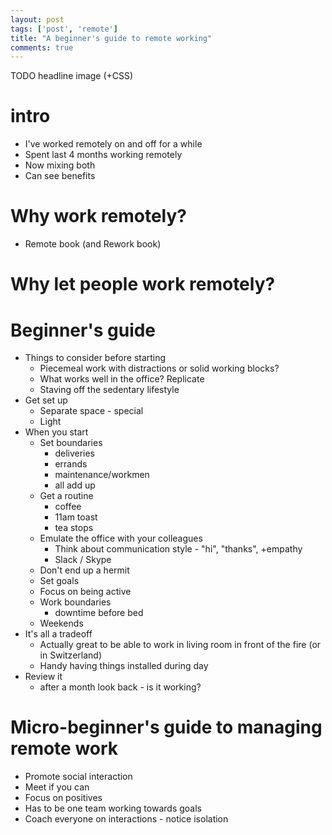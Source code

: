 ```yaml
---
layout: post
tags: ['post', 'remote']
title: "A beginner's guide to remote working"
comments: true
---
```


TODO headline image (+CSS)
# intro

- I've worked remotely on and off for a while
- Spent last 4 months working remotely
- Now mixing both
- Can see benefits

# Why work remotely?
- Remote book (and Rework book)

# Why let people work remotely?

# Beginner's guide
- Things to consider before starting
  - Piecemeal work with distractions or solid working blocks?
  - What works well in the office? Replicate
  - Staving off the sedentary lifestyle
- Get set up
  - Separate space - special
  - Light
- When you start
  - Set boundaries
    + deliveries
    + errands
    + maintenance/workmen
    + all add up
  - Get a routine
    + coffee
    + 11am toast
    + tea stops
  - Emulate the office with your colleagues
    + Think about communication style - "hi", "thanks", +empathy
    + Slack / Skype
  - Don't end up a hermit
  - Set goals
  - Focus on being active
  - Work boundaries
    + downtime before bed
  - Weekends
- It's all a tradeoff
  - Actually great to be able to work in living room in front of the fire (or in Switzerland)
  - Handy having things installed during day
- Review it
  - after a month look back - is it working?

# Micro-beginner's guide to managing remote work

- Promote social interaction
- Meet if you can
- Focus on positives
- Has to be one team working towards goals
- Coach everyone on interactions - notice isolation

